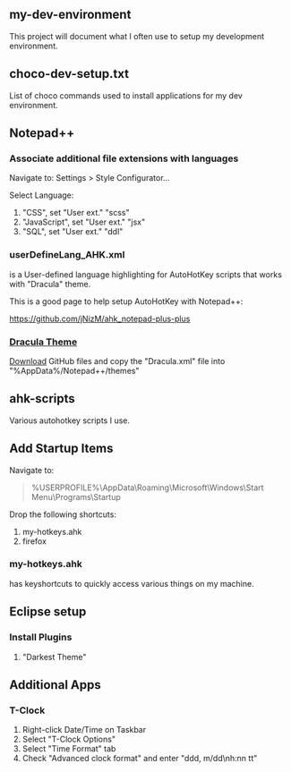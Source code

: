 ## my-dev-environment
This project will document what I often use to setup my development environment.

## choco-dev-setup.txt

List of choco commands used to install applications for my dev environment.

## Notepad++

### Associate additional file extensions with languages

Navigate to: Settings > Style Configurator…

Select Language:
1. "CSS", set "User ext." "scss"
2. "JavaScript", set "User ext." "jsx"
3. "SQL", set "User ext." "ddl"

### userDefineLang_AHK.xml

is a User-defined language highlighting for AutoHotKey scripts that works with "Dracula" theme.

This is a good page to help setup AutoHotKey with Notepad++:

https://github.com/jNizM/ahk_notepad-plus-plus

### [Dracula Theme](https://draculatheme.com/notepad-plus-plus/)

[Download](https://github.com/dracula/notepad-plus-plus/archive/master.zip) GitHub files and copy the "Dracula.xml" file into "%AppData%/Notepad++/themes"

## ahk-scripts

Various autohotkey scripts I use.

## Add Startup Items

Navigate to:

> %USERPROFILE%\AppData\Roaming\Microsoft\Windows\Start Menu\Programs\Startup

Drop the following shortcuts:
1. my-hotkeys.ahk
2. firefox

### my-hotkeys.ahk

has keyshortcuts to quickly access various things on my machine.

## Eclipse setup

### Install Plugins

1. "Darkest Theme"

## Additional Apps

### T-Clock
1. Right-click Date/Time on Taskbar
2. Select "T-Clock Options"
3. Select "Time Format" tab
4. Check "Advanced clock format" and enter "ddd, m/dd\nh:nn tt"

